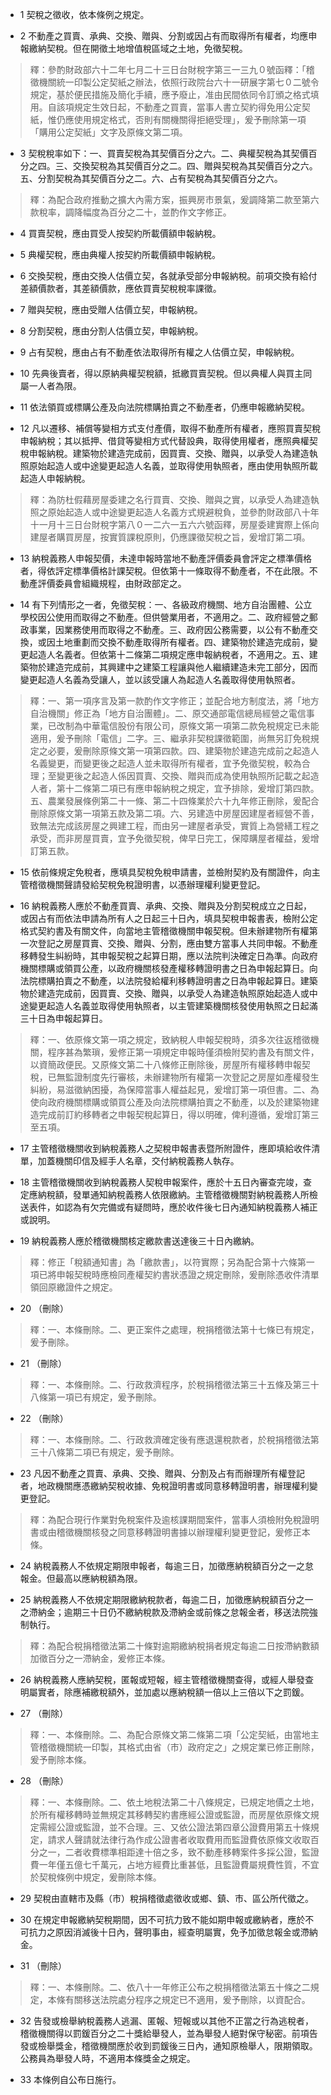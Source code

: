 * 1 契稅之徵收，依本條例之規定。

* 2 不動產之買賣、承典、交換、贈與、分割或因占有而取得所有權者，均應申報繳納契稅。但在開徵土地增值稅區域之土地，免徵契稅。

> 釋：參酌財政部六十二年七月二十三日台財稅字第三一三九０號函釋：「稽徵機關統一印製公定契紙之辦法，依照行政院台六十一研展字第七０二號令規定，基於便民措施及簡化手續，應予廢止，准由民間依同令訂頒之格式填用。自該項規定生效日起，不動產之買賣，當事人書立契約得免用公定契紙，惟仍應使用規定格式，否則有關機關得拒絕受理」，爰予刪除第一項「購用公定契紙」文字及原條文第二項。

* 3 契稅稅率如下：一、買賣契稅為其契價百分之六。二、典權契稅為其契價百分之四。三、交換契稅為其契價百分之二。四、贈與契稅為其契價百分之六。五、分割契稅為其契價百分之二。六、占有契稅為其契價百分之六。

> 釋：為配合政府推動之擴大內需方案，振興房市景氣，爰調降第二款至第六款稅率，調降幅度為百分之二十，並酌作文字修正。

* 4 買賣契稅，應由買受人按契約所載價額申報納稅。

* 5 典權契稅，應由典權人按契約所載價額申報納稅。

* 6 交換契稅，應由交換人估價立契，各就承受部分申報納稅。前項交換有給付差額價款者，其差額價款，應依買賣契稅稅率課徵。

* 7 贈與契稅，應由受贈人估價立契，申報納稅。

* 8 分割契稅，應由分割人估價立契，申報納稅。

* 9 占有契稅，應由占有不動產依法取得所有權之人估價立契，申報納稅。

* 10 先典後賣者，得以原納典權契稅額，抵繳買賣契稅。但以典權人與買主同屬一人者為限。

* 11 依法領買或標購公產及向法院標購拍賣之不動產者，仍應申報繳納契稅。

* 12 凡以遷移、補償等變相方式支付產價，取得不動產所有權者，應照買賣契稅申報納稅；其以抵押、借貸等變相方式代替設典，取得使用權者，應照典權契稅申報納稅。建築物於建造完成前，因買賣、交換、贈與，以承受人為建造執照原始起造人或中途變更起造人名義，並取得使用執照者，應由使用執照所載起造人申報納稅。

> 釋：為防杜假藉房屋委建之名行買賣、交換、贈與之實，以承受人為建造執照之原始起造人或中途變更起造人名義方式規避稅負，並參酌財政部八十年十一月十三日台財稅字第八０一二六一五六六號函釋，房屋委建實際上係向建屋者購買房屋，按實質課稅原則，仍應課徵契稅之旨，爰增訂第二項。

* 13 納稅義務人申報契價，未達申報時當地不動產評價委員會評定之標準價格者，得依評定標準價格計課契稅。但依第十一條取得不動產者，不在此限。不動產評價委員會組織規程，由財政部定之。

* 14 有下列情形之一者，免徵契稅：一、各級政府機關、地方自治團體、公立學校因公使用而取得之不動產。但供營業用者，不適用之。二、政府經營之郵政事業，因業務使用而取得之不動產。三、政府因公務需要，以公有不動產交換，或因土地重劃而交換不動產取得所有權者。四、建築物於建造完成前，變更起造人名義者。但依第十二條第二項規定應申報納稅者，不適用之。五、建築物於建造完成前，其興建中之建築工程讓與他人繼續建造未完工部分，因而變更起造人名義為受讓人，並以該受讓人為起造人名義取得使用執照者。

> 釋：一、第一項序言及第一款酌作文字修正；並配合地方制度法，將「地方自治機關」修正為「地方自治團體」。二、原交通部電信總局經營之電信事業，已改制為中華電信股份有限公司，原條文第一項第二款免稅規定已未能適用，爰予刪除「電信」二字。三、繼承非契稅課徵範圍，尚無另訂免稅規定之必要，爰刪除原條文第一項第四款。四、建築物於建造完成前之起造人名義變更，而變更後之起造人並未取得所有權者，宜予免徵契稅，較為合理；至變更後之起造人係因買賣、交換、贈與而成為使用執照所記載之起造人者，第十二條第二項已有應申報納稅之規定，宜予排除，爰增訂第四款。五、農業發展條例第二十一條、第二十四條業於六十九年修正刪除，爰配合刪除原條文第一項第五款及第二項。六、另建造中房屋因建屋者經營不善，致無法完成該房屋之興建工程，而由另一建屋者承受，實質上為營繕工程之承受，而非房屋買賣，宜予免徵契稅，俾早日完工，保障購屋者權益，爰增訂第五款。

* 15 依前條規定免稅者，應填具契稅免稅申請書，並檢附契約及有關證件，向主管稽徵機關聲請發給契稅免稅證明書，以憑辦理權利變更登記。

* 16 納稅義務人應於不動產買賣、承典、交換、贈與及分割契稅成立之日起，或因占有而依法申請為所有人之日起三十日內，填具契稅申報書表，檢附公定格式契約書及有關文件，向當地主管稽徵機關申報契稅。但未辦建物所有權第一次登記之房屋買賣、交換、贈與、分割，應由雙方當事人共同申報。不動產移轉發生糾紛時，其申報契稅之起算日期，應以法院判決確定日為準。向政府機關標購或領買公產，以政府機關核發產權移轉證明書之日為申報起算日。向法院標購拍賣之不動產，以法院發給權利移轉證明書之日為申報起算日。建築物於建造完成前，因買賣、交換、贈與，以承受人為建造執照原始起造人或中途變更起造人名義並取得使用執照者，以主管建築機關核發使用執照之日起滿三十日為申報起算日。

> 釋：一、依原條文第一項之規定，致納稅人申報契稅時，須多次往返稽徵機關，程序甚為繁瑣，爰修正第一項規定申報時僅須檢附契約書及有關文件，以資簡政便民。又原條文第二十八條修正刪除後，房屋所有權移轉申報契稅，已無監證制度先行審核，未辦建物所有權第一次登記之房屋如產權發生糾紛，易滋徵納困擾，為保障當事人權益起見，爰增訂第一項但書。二、為使向政府機關標購或領買公產及向法院標購拍賣之不動產，以及於建築物建造完成前訂約移轉者之申報契稅起算日，得以明確，俾利遵循，爰增訂第三至五項。

* 17 主管稽徵機關收到納稅義務人之契稅申報書表暨所附證件，應即填給收件清單，加蓋機關印信及經手人名章，交付納稅義務人執存。

* 18 主管稽徵機關收到納稅義務人契稅申報案件，應於十五日內審查完竣，查定應納稅額，發單通知納稅義務人依限繳納。主管稽徵機關對納稅義務人所檢送表件，如認為有欠完備或有疑問時，應於收件後七日內通知納稅義務人補正或說明。

* 19 納稅義務人應於稽徵機關核定繳款書送達後三十日內繳納。

> 釋：修正「稅額通知書」為「繳款書」，以符實際；另為配合第十六條第一項已將申報契稅時應檢同產權契約書狀憑證之規定刪除，爰刪除憑收件清單領回原繳證件之規定。

* 20 （刪除）

> 釋：一、本條刪除。二、更正案件之處理，稅捐稽徵法第十七條已有規定，爰予刪除。

* 21 （刪除）

> 釋：一、本條刪除。二、行政救濟程序，於稅捐稽徵法第三十五條及第三十八條第一項已有規定，爰予刪除。

* 22 （刪除）

> 釋：一、本條刪除。二、行政救濟確定後有應退還稅款者，於稅捐稽徵法第三十八條第二項已有規定，爰予刪除。

* 23 凡因不動產之買賣、承典、交換、贈與、分割及占有而辦理所有權登記者，地政機關應憑繳納契稅收據、免稅證明書或同意移轉證明書，辦理權利變更登記。

> 釋：為配合現行作業對免稅案件及逾核課期間案件，當事人須檢附免稅證明書或由稽徵機關核發之同意移轉證明書據以辦理權利變更登記，爰修正本條。

* 24 納稅義務人不依規定期限申報者，每逾三日，加徵應納稅額百分之一之怠報金。但最高以應納稅額為限。

* 25 納稅義務人不依規定期限繳納稅款者，每逾二日，加徵應納稅額百分之一之滯納金；逾期三十日仍不繳納稅款及滯納金或前條之怠報金者，移送法院強制執行。

> 釋：為配合稅捐稽徵法第二十條對逾期繳納稅捐者規定每逾二日按滯納數額加徵百分之一滯納金，爰修正本條。

* 26 納稅義務人應納契稅，匿報或短報，經主管稽徵機關查得，或經人舉發查明屬實者，除應補繳稅額外，並加處以應納稅額一倍以上三倍以下之罰鍰。

* 27 （刪除）

> 釋：一、本條刪除。二、為配合原條文第二條第二項「公定契紙，由當地主管稽徵機關統一印製，其格式由省（市）政府定之」之規定業已修正刪除，爰予刪除本條。

* 28 （刪除）

> 釋：一、本條刪除。二、依土地稅法第二十八條規定，已規定地價之土地，於所有權移轉時並無規定其移轉契約書應經公證或監證，而房屋依原條文規定需經公證或監證，並不合理。三、又依公證法第四章公證費用第五十條規定，請求人聲請就法律行為作成公證書者收取費用而監證費依原條文收取百分之一，二者收費標準相距達十倍之多，致不動產移轉案件多採公證，監證費一年僅五億七千萬元，占地方經費比重甚低，且監證費屬規費性質，不宜於契稅條例中規定，爰刪除本條。

* 29 契稅由直轄市及縣（市）稅捐稽徵處徵收或鄉、鎮、市、區公所代徵之。

* 30 在規定申報繳納契稅期間，因不可抗力致不能如期申報或繳納者，應於不可抗力之原因消滅後十日內，聲明事由，經查明屬實，免予加徵怠報金或滯納金。

* 31 （刪除）

> 釋：一、本條刪除。二、依八十一年修正公布之稅捐稽徵法第五十條之二規定，本條有關移送法院處分程序之規定已不適用，爰予刪除，以資配合。

* 32 告發或檢舉納稅義務人逃漏、匿報、短報或以其他不正當之行為逃稅者，稽徵機關得以罰鍰百分之二十獎給舉發人，並為舉發人絕對保守秘密。前項告發或檢舉獎金，稽徵機關應於收到罰鍰後三日內，通知原檢舉人，限期領取。公務員為舉發人時，不適用本條獎金之規定。

* 33 本條例自公布日施行。

